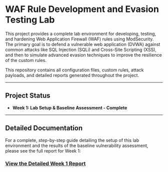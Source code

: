 # WAF Rule Development and Evasion Testing Lab

This project provides a complete lab environment for developing, testing, and hardening Web Application Firewall (WAF) rules using ModSecurity. The primary goal is to defend a vulnerable web application (DVWA) against common attacks like SQL Injection (SQLi) and Cross-Site Scripting (XSS), and then to simulate advanced evasion techniques to improve the resilience of the custom rules.

This repository contains all configuration files, custom rules, attack payloads, and detailed reports generated throughout the project.

---
## Project Status

* **Week 1: Lab Setup & Baseline Assessment - Complete**

---
## Detailed Documentation

For a complete, step-by-step guide detailing the setup of this lab environment and the results of the baseline vulnerability assessment, please see the full report for Week 1:

### **[View the Detailed Week 1 Report](docs/lab-report/week-1-report.md)**